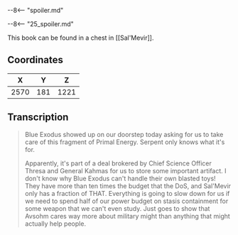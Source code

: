  

--8<-- "spoiler.md"

--8<-- "25_spoiler.md"

This book can be found in a chest in [[Sal'Mevir]].

## Coordinates
| **X** | **Y** | **Z** |
| :---: | :---: | :---: |
| 2570  |  181  | 1221  |

## Transcription
> Blue Exodus showed up on our doorstep today asking for us to take care of this fragment of Primal Energy. Serpent only knows what it's for.
>
> Apparently, it's part of a deal brokered by Chief Science Officer Thresa and General Kahmas for us to store some important artifact. I don't know why Blue Exodus can't handle their own blasted toys! They have more than ten times the budget that the DoS, and Sal'Mevir only has a fraction of THAT. Everything is going to slow down for us if we need to spend half of our power budget on stasis containment for some weapon that we can't even study. Just goes to show that Avsohm cares way more about military might than anything that might actually help people.

